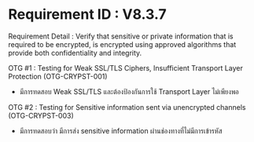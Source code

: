 # Requirement ID : V8.3.7

Requirement Detail : Verify that sensitive or private information that is required to be encrypted, is encrypted using approved algorithms that provide both confidentiality and integrity.

OTG #1 : Testing for Weak SSL/TLS Ciphers, Insufficient Transport Layer Protection (OTG-CRYPST-001)
* มีการทดสอบ Weak SSL/TLS และต้องป้องกันการใช้ Transport Layer ไม่เพียงพอ

OTG #2 : Testing for Sensitive information sent via unencrypted channels (OTG-CRYPST-003)
* มีการทดสอบว่า มีการส่ง sensitive information ผ่านช่องทางที่ไม่มีการเข้ารหัส
